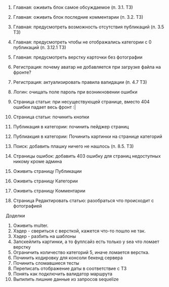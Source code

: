 1. Главная: оживить блок самое обсуждаемое (п. 3.1. ТЗ)
1. Главная: оживить блок последние комментарии (п. 3.2. ТЗ)
1. Главная: предусмотреть возможность отсутствия публикаций (п. 3.5 ТЗ)
1. Главная: предусмотреть чтобы не отображались категории с 0 публикаций (п. 3.12.1 ТЗ)
1. Главная: предусмотреть верстку карточки без фотографии

2. Регистрация: почему аватар не добавляется при загрузке файла на фронте?
2. Регистрация: актуализировать правила валидации (п. 4.7 ТЗ)

3. Логин: очищать поле пароль при возникновении ошибки

4. Страница статьи: при несуществующей странице, вместо 404 ошибки падает весь фронт :|
4. Страница статьи: починить кнопки

5. Публикация в категории: починить пейджер страниц
5. Публиакция в категории: Починить картинки на странице категорий

6. Поиск: добавить плашку ничего не нашлось (п. 8.5. ТЗ)

7. Страницы ошибок: добавить 403 ошибку для страниц недоступных никому кроме админа

8. Оживить страницу Публикации
9. Оживить страницу Категории
10. Оживить страницу Комментарии
11. Страница Редактировать статью: разобраться что происходит с фотографией

Доделки
1. Оживить multer.
2. Хэдер - свериться с версткой, кажется что-то пошло не так.
2. Хэдер - разбить на шаблоны
3. Запскейлить картинки, а то фуллсайз есть только у sea что ломает верстку
4. Ограничить количество категорий 5, иначе ломается верстка.
5. Починить кодировку для консоли бекенд сервера
6. Починить сломавшиеся тесты
7. Переписать отображение даты в соответствие с ТЗ
8. Понять как подключить валидатор маршрута
9. Выпилить лишние данные из запросов sequelize
